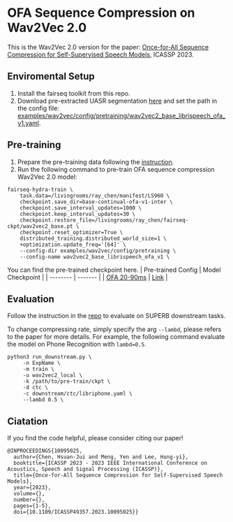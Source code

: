 # OFA Sequence Compression on Wav2Vec 2.0

This is the Wav2Vec 2.0 version for the paper: [Once-for-All Sequence Compression for Self-Supervised Speech Models](https://ieeexplore.ieee.org/abstract/document/10095025), ICASSP 2023.

## Enviromental Setup
1. Install the fairseq toolkit from this repo.
2. Download pre-extracted UASR segmentation [here](https://www.dropbox.com/scl/fi/apwwgcftz6649e389tcrh/hubert_pseudo_alpha_w2vu.tar.gz?rlkey=ioz2hu867jom4m5pjtxjz1dja&dl=1) and set the path in the config file: [examples/wav2vec/config/pretraining/wav2vec2_base_librispeech_ofa_v1.yaml](examples/wav2vec/config/pretraining/wav2vec2_base_librispeech_ofa_v1.yaml).


## Pre-training
1. Prepare the pre-training data following the [instruction](examples/wav2vec/README.md).
2. Run the following command to pre-train OFA sequence compression Wav2Vec 2.0 model:
```
fairseq-hydra-train \
    task.data=/livingrooms/ray_chen/manifest/LS960 \
    checkpoint.save_dir=base-continual-ofa-v1-inter \
    checkpoint.save_interval_updates=1000 \
    checkpoint.keep_interval_updates=30 \
    checkpoint.restore_file=/livingrooms/ray_chen/fairseq-ckpt/wav2vec2_base.pt \
    checkpoint.reset_optimizer=True \
    distributed_training.distributed_world_size=1 \
    +optimization.update_freq='[64]' \
    --config-dir examples/wav2vec/config/pretraining \
    --config-name wav2vec2_base_librispeech_ofa_v1 \
```

You can find the pre-trained checkpoint here.
| Pre-trained Config    | Model Checkpoint |
| -------- | ------- |
| [OFA 20-90ms](examples/wav2vec/config/pretraining/wav2vec2_base_librispeech_ofa_v1.yaml)  | [Link](https://www.dropbox.com/scl/fi/s7tzmz5h019dcg5seqlu0/checkpoint_582_5000.pt?rlkey=ymieopv1jyl1jgf5zubws8hv0&dl=1) |


## Evaluation
Follow the instruction in the [repo](https://github.com/xraychen/OFA-Sequence-Compression) to evaluate on SUPERB downstream tasks.


To change compressing rate, simply specify the arg `--lambd`, please refers to the paper for more details. For example, the following command evaluate the model on Phone Recognition with `lambd=0.5`.
```
python3 run_downstream.py \
     -n ExpName \
     -m train \
     -u wav2vec2_local \
     -k /path/to/pre-train/ckpt \
     -d ctc \
     -c downstream/ctc/libriphone.yaml \
     --lambd 0.5 \
```

## Ciatation
If you find the code helpful, please consider citing our paper!
```
@INPROCEEDINGS{10095025,
  author={Chen, Hsuan-Jui and Meng, Yen and Lee, Hung-yi},
  booktitle={ICASSP 2023 - 2023 IEEE International Conference on Acoustics, Speech and Signal Processing (ICASSP)},
  title={Once-for-All Sequence Compression for Self-Supervised Speech Models},
  year={2023},
  volume={},
  number={},
  pages={1-5},
  doi={10.1109/ICASSP49357.2023.10095025}}
```
